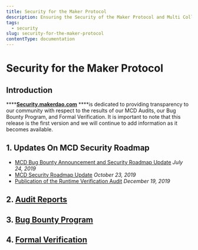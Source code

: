 ```yaml
---
title: Security for the Maker Protocol
description: Ensuring the Security of the Maker Protocol and Multi Collateral Dai
tags:
  - security
slug: security-for-the-maker-protocol
contentType: documentation
---
```


# Security for the Maker Protocol

## **Introduction**

\*\*\*\*[**Security.makerdao.com**](https://security.makerdao.com/) \*\*\*\*is dedicated to providing transparency to our community with respect to the results of our MCD Audits, our Bug Bounty Program, and Formal Verification. It is important to note that this release is the first version and we will continue to add information as it becomes available.

## 1. Updates On MCD Security Roadmap

- [MCD Bug Bounty Announcement and Security Roadmap Update](https://blog.makerdao.com/mcd-bug-bounty-announcement-and-security-roadmap-update/) _July 24, 2019_
- [MCD Security Roadmap Update](https://blog.makerdao.com/mcd-security-roadmap-update-october-2019/) _October 23, 2019_
- [Publication of the Runtime Verification Audit](https://forum.makerdao.com/t/publication-of-the-runtime-verification-audit/976) _December 19, 2019_

## 2. [Audit Reports](https://security.makerdao.com/audit-reports)

## 3. [Bug Bounty Program](https://security.makerdao.com/bug-bounty-program)

## 4. [Formal Verification](https://security.makerdao.com/formal-verification)
